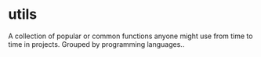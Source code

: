 # utils
A collection of popular or common functions anyone might use from time to time in projects. Grouped by programming languages..
